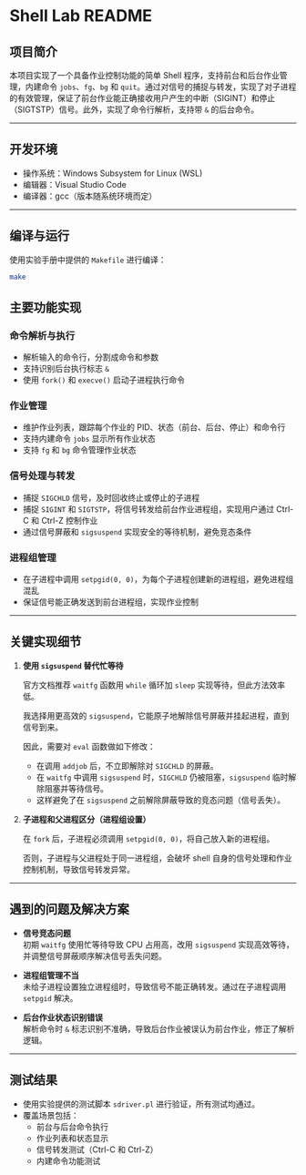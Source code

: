 # Shell Lab README

## 项目简介

本项目实现了一个具备作业控制功能的简单 Shell 程序，支持前台和后台作业管理，内建命令 `jobs`、`fg`、`bg` 和 `quit`。通过对信号的捕捉与转发，实现了对子进程的有效管理，保证了前台作业能正确接收用户产生的中断（SIGINT）和停止（SIGTSTP）信号。此外，实现了命令行解析，支持带 `&` 的后台命令。

---

## 开发环境

- 操作系统：Windows Subsystem for Linux (WSL)  
- 编辑器：Visual Studio Code  
- 编译器：gcc（版本随系统环境而定）  

---

## 编译与运行

使用实验手册中提供的 `Makefile` 进行编译：

```bash
make
```

## 主要功能实现

### 命令解析与执行

- 解析输入的命令行，分割成命令和参数  
- 支持识别后台执行标志 `&`  
- 使用 `fork()` 和 `execve()` 启动子进程执行命令  

### 作业管理

- 维护作业列表，跟踪每个作业的 PID、状态（前台、后台、停止）和命令行  
- 支持内建命令 `jobs` 显示所有作业状态  
- 支持 `fg` 和 `bg` 命令管理作业状态  

### 信号处理与转发

- 捕捉 `SIGCHLD` 信号，及时回收终止或停止的子进程  
- 捕捉 `SIGINT` 和 `SIGTSTP`，将信号转发给前台作业进程组，实现用户通过 Ctrl-C 和 Ctrl-Z 控制作业  
- 通过信号屏蔽和 `sigsuspend` 实现安全的等待机制，避免竞态条件  

### 进程组管理

- 在子进程中调用 `setpgid(0, 0)`，为每个子进程创建新的进程组，避免进程组混乱  
- 保证信号能正确发送到前台进程组，实现作业控制  

---

## 关键实现细节

1. **使用 `sigsuspend` 替代忙等待**

   官方文档推荐 `waitfg` 函数用 `while` 循环加 `sleep` 实现等待，但此方法效率低。  
   
   我选择用更高效的 `sigsuspend`，它能原子地解除信号屏蔽并挂起进程，直到信号到来。  

   因此，需要对 `eval` 函数做如下修改：  
   - 在调用 `addjob` 后，不立即解除对 `SIGCHLD` 的屏蔽。  
   - 在 `waitfg` 中调用 `sigsuspend` 时，`SIGCHLD` 仍被阻塞，`sigsuspend` 临时解除阻塞并等待信号。  
   - 这样避免了在 `sigsuspend` 之前解除屏蔽导致的竞态问题（信号丢失）。  

2. **子进程和父进程区分（进程组设置）**

   在 `fork` 后，子进程必须调用 `setpgid(0, 0)`，将自己放入新的进程组。  

   否则，子进程与父进程处于同一进程组，会破坏 shell 自身的信号处理和作业控制机制，导致信号转发异常。

---

## 遇到的问题及解决方案

- **信号竞态问题**  
  初期 `waitfg` 使用忙等待导致 CPU 占用高，改用 `sigsuspend` 实现高效等待，并调整信号屏蔽顺序解决信号丢失问题。  

- **进程组管理不当**  
  未给子进程设置独立进程组时，导致信号不能正确转发。通过在子进程调用 `setpgid` 解决。  

- **后台作业状态识别错误**  
  解析命令时 `&` 标志识别不准确，导致后台作业被误认为前台作业，修正了解析逻辑。  

---

## 测试结果

- 使用实验提供的测试脚本 `sdriver.pl` 进行验证，所有测试均通过。  
- 覆盖场景包括：  
  - 前台与后台命令执行  
  - 作业列表和状态显示  
  - 信号转发测试（Ctrl-C 和 Ctrl-Z）  
  - 内建命令功能测试  